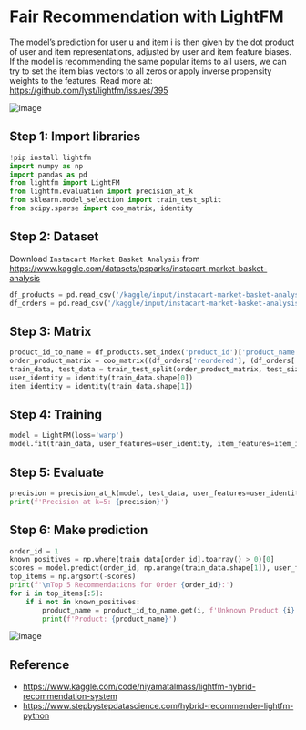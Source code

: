 # Fair Recommendation with LightFM

The model’s prediction for user u and item i is then given by the dot product of user and item representations, adjusted by user and item feature biases. If the model is recommending the same popular items to all users, we can try to set the item bias vectors to all zeros or apply inverse propensity weights to the features. Read more at: https://github.com/lyst/lightfm/issues/395

![image](https://github.com/hughiephan/DPL/assets/16631121/98fd531b-4fbf-430a-bf87-34c3c188754e)

## Step 1: Import libraries

```python
!pip install lightfm
import numpy as np
import pandas as pd
from lightfm import LightFM
from lightfm.evaluation import precision_at_k
from sklearn.model_selection import train_test_split
from scipy.sparse import coo_matrix, identity
```

## Step 2: Dataset
Download `Instacart Market Basket Analysis` from https://www.kaggle.com/datasets/psparks/instacart-market-basket-analysis
```python
df_products = pd.read_csv('/kaggle/input/instacart-market-basket-analysis/products.csv')
df_orders = pd.read_csv('/kaggle/input/instacart-market-basket-analysis/order_products__train.csv')
```

## Step 3: Matrix
```python
product_id_to_name = df_products.set_index('product_id')['product_name'].to_dict()
order_product_matrix = coo_matrix((df_orders['reordered'], (df_orders['order_id'], df_orders['product_id']))).tocsr()
train_data, test_data = train_test_split(order_product_matrix, test_size=0.2, random_state=42)
user_identity = identity(train_data.shape[0])
item_identity = identity(train_data.shape[1])
```

## Step 4: Training
```python
model = LightFM(loss='warp')
model.fit(train_data, user_features=user_identity, item_features=item_identity, epochs=30, num_threads=2)
```

## Step 5: Evaluate
```python
precision = precision_at_k(model, test_data, user_features=user_identity, item_features=item_identity, k=5).mean()
print(f'Precision at k=5: {precision}')
```

## Step 6: Make prediction
```python
order_id = 1
known_positives = np.where(train_data[order_id].toarray() > 0)[0]
scores = model.predict(order_id, np.arange(train_data.shape[1]), user_features=user_identity, item_features=item_identity)
top_items = np.argsort(-scores)
print(f'\nTop 5 Recommendations for Order {order_id}:')
for i in top_items[:5]:
    if i not in known_positives:
        product_name = product_id_to_name.get(i, f'Unknown Product {i}')
        print(f'Product: {product_name}')
```

![image](https://github.com/hughiephan/DPL/assets/16631121/dc725dee-ba86-480a-b2a3-98663abcd681)

## Reference
- https://www.kaggle.com/code/niyamatalmass/lightfm-hybrid-recommendation-system
- https://www.stepbystepdatascience.com/hybrid-recommender-lightfm-python
